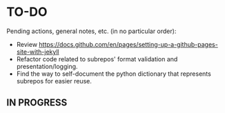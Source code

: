 # TO-DO
Pending actions, general notes, etc. (in no particular order):
* Review https://docs.github.com/en/pages/setting-up-a-github-pages-site-with-jekyll
* Refactor code related to subrepos' format validation and presentation/logging.
* Find the way to self-document the python dictionary that represents subrepos for easier reuse.

## IN PROGRESS
